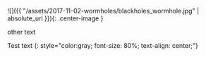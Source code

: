 ![]({{ "/assets/2017-11-02-wormholes/blackholes_wormhole.jpg" | absolute_url }}){: .center-image }

other text



Test text
{: style="color:gray; font-size: 80%; text-align: center;"}
